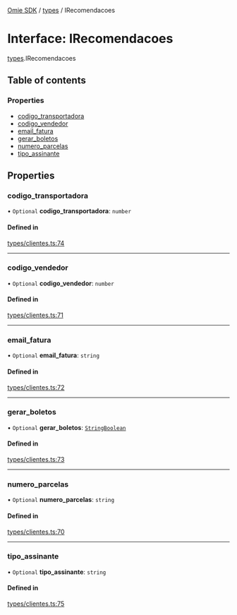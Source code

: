 [Omie SDK](../README.md) / [types](../modules/types.md) / IRecomendacoes

# Interface: IRecomendacoes

[types](../modules/types.md).IRecomendacoes

## Table of contents

### Properties

- [codigo\_transportadora](types.IRecomendacoes.md#codigo_transportadora)
- [codigo\_vendedor](types.IRecomendacoes.md#codigo_vendedor)
- [email\_fatura](types.IRecomendacoes.md#email_fatura)
- [gerar\_boletos](types.IRecomendacoes.md#gerar_boletos)
- [numero\_parcelas](types.IRecomendacoes.md#numero_parcelas)
- [tipo\_assinante](types.IRecomendacoes.md#tipo_assinante)

## Properties

### codigo\_transportadora

• `Optional` **codigo\_transportadora**: `number`

#### Defined in

[types/clientes.ts:74](https://github.com/lucas-bogos/omie-sdk/blob/fa631c8/src/types/clientes.ts#L74)

___

### codigo\_vendedor

• `Optional` **codigo\_vendedor**: `number`

#### Defined in

[types/clientes.ts:71](https://github.com/lucas-bogos/omie-sdk/blob/fa631c8/src/types/clientes.ts#L71)

___

### email\_fatura

• `Optional` **email\_fatura**: `string`

#### Defined in

[types/clientes.ts:72](https://github.com/lucas-bogos/omie-sdk/blob/fa631c8/src/types/clientes.ts#L72)

___

### gerar\_boletos

• `Optional` **gerar\_boletos**: [`StringBoolean`](../modules/types.md#stringboolean)

#### Defined in

[types/clientes.ts:73](https://github.com/lucas-bogos/omie-sdk/blob/fa631c8/src/types/clientes.ts#L73)

___

### numero\_parcelas

• `Optional` **numero\_parcelas**: `string`

#### Defined in

[types/clientes.ts:70](https://github.com/lucas-bogos/omie-sdk/blob/fa631c8/src/types/clientes.ts#L70)

___

### tipo\_assinante

• `Optional` **tipo\_assinante**: `string`

#### Defined in

[types/clientes.ts:75](https://github.com/lucas-bogos/omie-sdk/blob/fa631c8/src/types/clientes.ts#L75)

